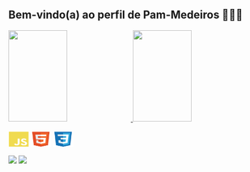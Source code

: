 ## Bem-vindo(a) ao perfil de Pam-Medeiros 👩🏻‍💻

 <div>
   <a href="https://github.com/Pam-Medeiros">
   <img height="180em" width="48%" src="https://github-readme-stats.vercel.app/api?username=Pam-Medeiros&show_icons=true&theme=tokyonight&include_all_commits=true&count_private=true"/>
   <img height="180em" width="48%" src="https://github-readme-stats.vercel.app/api/top-langs/?username=Pam-Medeiros&layout=compact&langs_count=3&theme=tokyonight"/>
</a>    
</div>
    
<div style="display: inline_block"><br>
  <img align="center" alt="Js" height="30" width="40" src="https://raw.githubusercontent.com/devicons/devicon/master/icons/javascript/javascript-plain.svg">
  <img align="center" alt="HTML" height="30" width="40" src="https://raw.githubusercontent.com/devicons/devicon/master/icons/html5/html5-original.svg">
  <img align="center" alt="CSS" height="30" width="40" src="https://raw.githubusercontent.com/devicons/devicon/master/icons/css3/css3-original.svg">
</div>
 
<br>

 
<div> 
  <a href = "mailto:pamelamdeiros@gmail.com"><img src="https://img.shields.io/badge/-Gmail-%23333?style=for-the-badge&logo=gmail&logoColor=white" target="_blank"></a>
  <a href="https://www.linkedin.com/in/pamela-medeiros-631458132/" target="_blank"><img src="https://img.shields.io/badge/-LinkedIn-%230077B5?style=for-the-badge&logo=linkedin&logoColor=white" target="_blank"></a>
</div>
